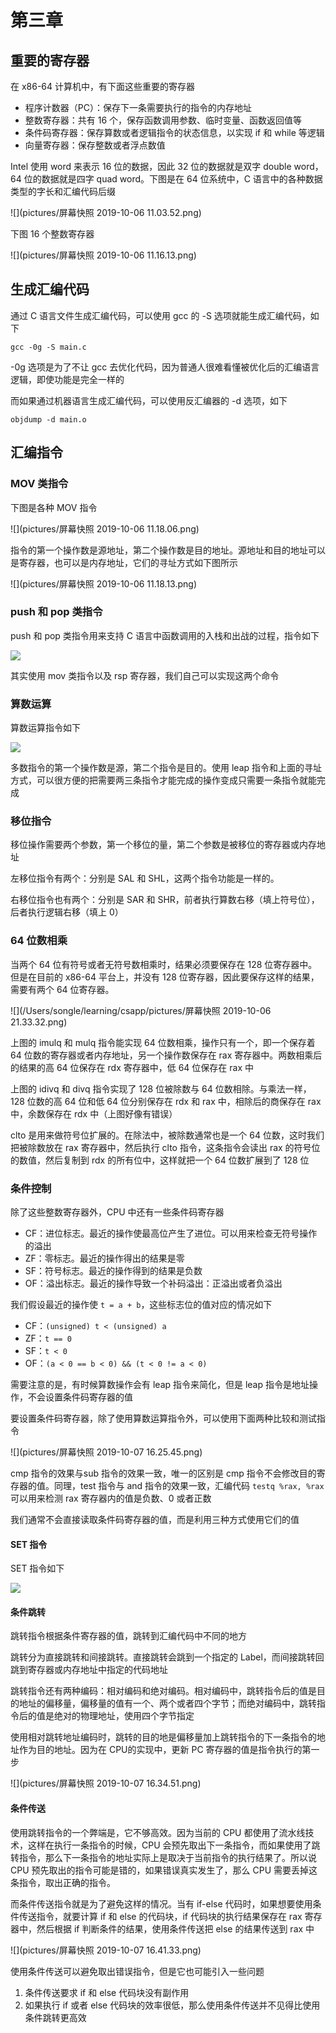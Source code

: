 # 第三章

## 重要的寄存器

在 x86-64 计算机中，有下面这些重要的寄存器

- 程序计数器（PC）：保存下一条需要执行的指令的内存地址
- 整数寄存器：共有 16 个，保存函数调用参数、临时变量、函数返回值等
- 条件码寄存器：保存算数或者逻辑指令的状态信息，以实现 if 和 while 等逻辑
- 向量寄存器：保存整数或者浮点数值

Intel 使用 word 来表示 16 位的数据，因此 32 位的数据就是双字 double word，64 位的数据就是四字 quad word。下图是在 64 位系统中，C 语言中的各种数据类型的字长和汇编代码后缀

![](pictures/屏幕快照 2019-10-06 11.03.52.png)

下图 16 个整数寄存器



![](pictures/屏幕快照 2019-10-06 11.16.13.png)

## 生成汇编代码

通过 C 语言文件生成汇编代码，可以使用 gcc 的 -S 选项就能生成汇编代码，如下

```shell
gcc -0g -S main.c
```

-0g 选项是为了不让 gcc 去优化代码，因为普通人很难看懂被优化后的汇编语言逻辑，即使功能是完全一样的

而如果通过机器语言生成汇编代码，可以使用反汇编器的 -d 选项，如下

```shell
objdump -d main.o
```



## 汇编指令

### MOV 类指令

下图是各种 MOV 指令

![](pictures/屏幕快照 2019-10-06 11.18.06.png)

指令的第一个操作数是源地址，第二个操作数是目的地址。源地址和目的地址可以是寄存器，也可以是内存地址，它们的寻址方式如下图所示

![](pictures/屏幕快照 2019-10-06 11.18.13.png)

### push 和 pop 类指令

push 和 pop 类指令用来支持 C 语言中函数调用的入栈和出战的过程，指令如下

![](pictures/p1.png)

其实使用 mov 类指令以及 rsp 寄存器，我们自己可以实现这两个命令

### 算数运算

算数运算指令如下

![](pictures/p2.png)

多数指令的第一个操作数是源，第二个指令是目的。使用 leap 指令和上面的寻址方式，可以很方便的把需要两三条指令才能完成的操作变成只需要一条指令就能完成

### 移位指令

移位操作需要两个参数，第一个移位的量，第二个参数是被移位的寄存器或内存地址

左移位指令有两个：分别是 SAL 和 SHL，这两个指令功能是一样的。

右移位指令也有两个：分别是 SAR 和 SHR，前者执行算数右移（填上符号位），后者执行逻辑右移（填上 0）

### 64 位数相乘

当两个 64 位有符号或者无符号数相乘时，结果必须要保存在 128 位寄存器中。但是在目前的 x86-64 平台上，并没有 128 位寄存器，因此要保存这样的结果，需要有两个 64 位寄存器。

![](/Users/songle/learning/csapp/pictures/屏幕快照 2019-10-06 21.33.32.png)

上图的 imulq 和 mulq 指令能实现 64 位数相乘，操作只有一个，即一个保存着 64 位数的寄存器或者内存地址，另一个操作数保存在 rax 寄存器中。两数相乘后的结果的高 64 位保存在 rdx 寄存器中，低 64 位保存在 rax 中

上图的 idivq 和 divq 指令实现了 128 位被除数与 64 位数相除。与乘法一样，128 位数的高 64 位和低 64 位分别保存在 rdx 和 rax 中，相除后的商保存在 rax 中，余数保存在 rdx 中（上图好像有错误）

clto 是用来做符号位扩展的。在除法中，被除数通常也是一个 64 位数，这时我们把被除数放在 rax 寄存器中，然后执行 clto 指令，这条指令会读出 rax 的符号位的数值，然后复制到 rdx 的所有位中，这样就把一个 64 位数扩展到了 128 位

### 条件控制

除了这些整数寄存器外，CPU 中还有一些条件码寄存器

- CF：进位标志。最近的操作使最高位产生了进位。可以用来检查无符号操作的溢出
- ZF：零标志。最近的操作得出的结果是零
- SF：符号标志。最近的操作得到的结果是负数
- OF：溢出标志。最近的操作导致一个补码溢出：正溢出或者负溢出

我们假设最近的操作使 `t = a + b`，这些标志位的值对应的情况如下

- CF：`(unsigned) t < (unsigned) a`
- ZF：`t == 0`
- SF：`t < 0`
- OF：`(a < 0 == b < 0) && (t < 0 != a < 0)`

需要注意的是，有时候算数操作会有 leap 指令来简化，但是 leap 指令是地址操作，不会设置条件码寄存器的值

要设置条件码寄存器，除了使用算数运算指令外，可以使用下面两种比较和测试指令

![](pictures/屏幕快照 2019-10-07 16.25.45.png)

cmp 指令的效果与sub 指令的效果一致，唯一的区别是 cmp 指令不会修改目的寄存器的值。同理，test 指令与 and 指令的效果一致，汇编代码 `testq %rax, %rax` 可以用来检测 rax 寄存器内的值是负数、0 或者正数

我们通常不会直接读取条件码寄存器的值，而是利用三种方式使用它们的值

#### SET 指令

SET 指令如下

![](pictures/p3.png)

#### 条件跳转

跳转指令根据条件寄存器的值，跳转到汇编代码中不同的地方

跳转分为直接跳转和间接跳转。直接跳转会跳到一个指定的 Label，而间接跳转回跳到寄存器或内存地址中指定的代码地址

跳转指令还有两种编码：相对编码和绝对编码。相对编码中，跳转指令后的值是目的地址的偏移量，偏移量的值有一个、两个或者四个字节；而绝对编码中，跳转指令后的值是绝对的物理地址，使用四个字节指定

使用相对跳转地址编码时，跳转的目的地是偏移量加上跳转指令的下一条指令的地址作为目的地址。因为在 CPU的实现中，更新 PC 寄存器的值是指令执行的第一步

![](pictures/屏幕快照 2019-10-07 16.34.51.png)

#### 条件传送

使用跳转指令的一个弊端是，它不够高效。因为当前的 CPU 都使用了流水线技术，这样在执行一条指令的时候，CPU 会预先取出下一条指令，而如果使用了跳转指令，那么下一条指令的地址实际上是取决于当前指令的执行结果了。所以说 CPU 预先取出的指令可能是错的，如果错误真实发生了，那么 CPU 需要丢掉这条指令，取出正确的指令。

而条件传送指令就是为了避免这样的情况。当有 if-else 代码时，如果想要使用条件传送指令，就要计算 if 和 else 的代码块，if 代码块的执行结果保存在 rax 寄存器中，然后根据 if 判断条件的结果，使用条件传送把 else 的结果传送到 rax 中

![](pictures/屏幕快照 2019-10-07 16.41.33.png)

使用条件传送可以避免取出错误指令，但是它也可能引入一些问题

1. 条件传送要求 if 和 else 代码块没有副作用
2. 如果执行 if 或者 else 代码块的效率很低，那么使用条件传送并不见得比使用条件跳转更高效